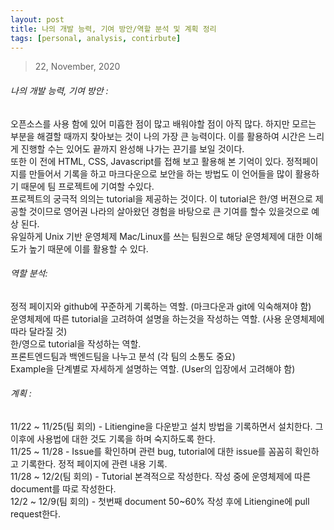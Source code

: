 ```yaml
---
layout: post
title: 나의 개발 능력, 기여 방안/역할 분석 및 계획 정리
tags: [personal, analysis, contirbute]
---
```


> 22, November, 2020

###### 나의 개발 능력, 기여 방안 :

오픈소스를 사용 함에 있어 미흡한 점이 많고 배워야할 점이 아직 많다. 하지만 모르는 부분을 해결할 때까지 찾아보는 것이 나의 가장 큰 능력이다. 이를 활용하여 시간은 느리게 진행할 수는 있어도 끝까지 완성해 나가는 끈기를 보일 것이다.<br>
또한 이 전에 HTML, CSS, Javascript를 접해 보고 활용해 본 기억이 있다. 정적페이지를 만들어서 기록을 하고 마크다운으로 보안을 하는 방법도 이 언어들을 많이 활용하기 때문에 팀 프로젝트에 기여할 수있다.<br>
프로젝트의 궁극적 의의는 tutorial을 제공하는 것이다. 이 tutorial은 한/영 버젼으로 제공할 것이므로 영어권 나라의 살아왔던 경험을 바탕으로 큰 기여를 할수 있을것으로 예상 된다.<br>
유일하게 Unix 기반 운영체제 Mac/Linux를 쓰는 팀원으로 해당 운영체제에 대한 이해도가 높기 때문에 이를 활용할 수 있다. 

###### 역할 분석:

정적 페이지와 github에 꾸준하게 기록하는 역할. (마크다운과 git에 익숙해져야 함)<br>
운영체제에 따른 tutorial을 고려하여 설명을 하는것을 작성하는 역할. (사용 운영체제에 따라 달라질 것)<br>
한/영으로 tutorial을 작성하는 역할.<br>
프론트엔드팀과 백엔드팀을 나누고 분석 (각 팀의 소통도 중요)<br>
Example을 단계별로 자세하게 설명하는 역할. (User의 입장에서 고려해야 함)<br>

###### 계획 : 

11/22 ~ 11/25(팀 회의) - Litiengine을 다운받고 설치 방법을 기록하면서 설치한다. 그 이후에 사용법에 대한 것도 기록을 하며 숙지하도록 한다.<br>
11/25 ~ 11/28 - Issue를 확인하며 관련 bug, tutorial에 대한 issue를 꼼꼼히 확인하고 기록한다. 정적 페이지에 관련 내용 기록.<br>
11/28 ~ 12/2(팀 회의) - Tutorial 본격적으로 작성한다. 작성 중에 운영체제에 따른 document를 따로 작성한다.<br>
12/2 ~ 12/9(팀 회의) - 첫번째 document 50~60% 작성 후에 Litiengine에 pull request한다.<br>
